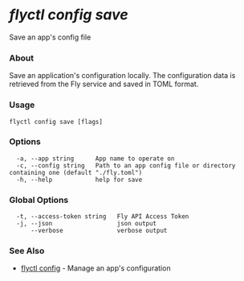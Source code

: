 # _flyctl config save_

Save an app's config file

### About

Save an application's configuration locally. The configuration data is 
retrieved from the Fly service and saved in TOML format.

### Usage
~~~
flyctl config save [flags]
~~~

### Options

~~~
  -a, --app string      App name to operate on
  -c, --config string   Path to an app config file or directory containing one (default "./fly.toml")
  -h, --help            help for save
~~~

### Global Options

~~~
  -t, --access-token string   Fly API Access Token
  -j, --json                  json output
      --verbose               verbose output
~~~

### See Also

* [flyctl config](/docs/flyctl/config/)	 - Manage an app's configuration

